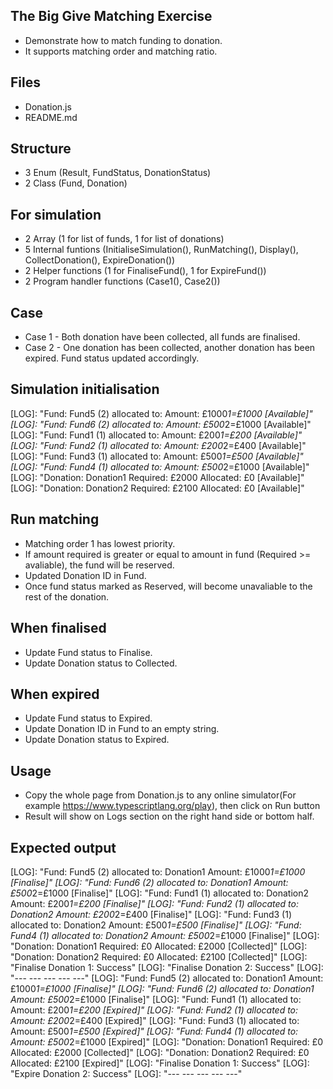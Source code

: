 The Big Give Matching Exercise
---------

* Demonstrate how to match funding to donation.
* It supports matching order and matching ratio.

Files
---------

* Donation.js
* README.md

Structure
---------

* 3 Enum (Result, FundStatus, DonationStatus)
* 2 Class (Fund, Donation)

For simulation
---------

* 2 Array (1 for list of funds, 1 for list of donations)
* 5 Internal funtions (InitialiseSimulation(), RunMatching(), Display(), CollectDonation(), ExpireDonation())
* 2 Helper functions (1 for FinaliseFund(), 1 for ExpireFund())
* 2 Program handler functions (Case1(), Case2())

Case
---------

* Case 1 - Both donation have been collected, all funds are finalised.
* Case 2 - One donation has been collected, another donation has been expired. Fund status updated accordingly.

Simulation initialisation
---------

[LOG]: "Fund: Fund5 (2) allocated to:  Amount: £1000*1=£1000 [Available]" 
[LOG]: "Fund: Fund6 (2) allocated to:  Amount: £500*2=£1000 [Available]" 
[LOG]: "Fund: Fund1 (1) allocated to:  Amount: £200*1=£200 [Available]" 
[LOG]: "Fund: Fund2 (1) allocated to:  Amount: £200*2=£400 [Available]" 
[LOG]: "Fund: Fund3 (1) allocated to:  Amount: £500*1=£500 [Available]" 
[LOG]: "Fund: Fund4 (1) allocated to:  Amount: £500*2=£1000 [Available]" 
[LOG]: "Donation: Donation1 Required: £2000 Allocated: £0 [Available]" 
[LOG]: "Donation: Donation2 Required: £2100 Allocated: £0 [Available]" 


Run matching
---------

* Matching order 1 has lowest priority.
* If amount required is greater or equal to amount in fund (Required >= avaliable), the fund will be reserved.
* Updated Donation ID in Fund.
* Once fund status marked as Reserved, will become unavaliable to the rest of the donation.

When finalised
---------

* Update Fund status to Finalise.
* Update Donation status to Collected.

When expired
---------

* Update Fund status to Expired.
* Update Donation ID in Fund to an empty string.
* Update Donation status to Expired.

Usage
---------

* Copy the whole page from Donation.js to any online simulator(For example https://www.typescriptlang.org/play), then click on Run button
* Result will show on Logs section on the right hand side or bottom half.

Expected output
---------

[LOG]: "Fund: Fund5 (2) allocated to: Donation1 Amount: £1000*1=£1000 [Finalise]" 
[LOG]: "Fund: Fund6 (2) allocated to: Donation1 Amount: £500*2=£1000 [Finalise]" 
[LOG]: "Fund: Fund1 (1) allocated to: Donation2 Amount: £200*1=£200 [Finalise]" 
[LOG]: "Fund: Fund2 (1) allocated to: Donation2 Amount: £200*2=£400 [Finalise]" 
[LOG]: "Fund: Fund3 (1) allocated to: Donation2 Amount: £500*1=£500 [Finalise]" 
[LOG]: "Fund: Fund4 (1) allocated to: Donation2 Amount: £500*2=£1000 [Finalise]" 
[LOG]: "Donation: Donation1 Required: £0 Allocated: £2000 [Collected]" 
[LOG]: "Donation: Donation2 Required: £0 Allocated: £2100 [Collected]" 
[LOG]: "Finalise Donation 1: Success" 
[LOG]: "Finalise Donation 2: Success" 
[LOG]: "---   ---   ---   ---   ---" 
[LOG]: "Fund: Fund5 (2) allocated to: Donation1 Amount: £1000*1=£1000 [Finalise]" 
[LOG]: "Fund: Fund6 (2) allocated to: Donation1 Amount: £500*2=£1000 [Finalise]" 
[LOG]: "Fund: Fund1 (1) allocated to:  Amount: £200*1=£200 [Expired]" 
[LOG]: "Fund: Fund2 (1) allocated to:  Amount: £200*2=£400 [Expired]" 
[LOG]: "Fund: Fund3 (1) allocated to:  Amount: £500*1=£500 [Expired]" 
[LOG]: "Fund: Fund4 (1) allocated to:  Amount: £500*2=£1000 [Expired]" 
[LOG]: "Donation: Donation1 Required: £0 Allocated: £2000 [Collected]" 
[LOG]: "Donation: Donation2 Required: £0 Allocated: £2100 [Expired]" 
[LOG]: "Finalise Donation 1: Success" 
[LOG]: "Expire Donation 2: Success" 
[LOG]: "---   ---   ---   ---   ---" 
